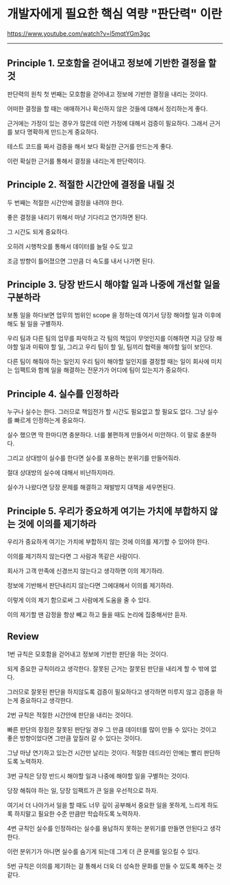 # 개발자에게 필요한 핵심 역량 "판단력" 이란 

https://www.youtube.com/watch?v=l5mqtYGm3gc

***

## Principle 1. 모호함을 걷어내고 정보에 기반한 결정을 할 것 

판단력의 원칙 첫 번째는 모호함을 걷어내고 정보에 기반한 결정을 내리는 것이다. 

어떠한 결정을 할 때는 애매하거나 확신하지 않은 것들에 대해서 정리하는게 좋다. 

근거에는 가정이 있는 경우가 많은데 이런 가정에 대해서 검증이 필요하다. 그래서 근거를 보다 명확하게 만드는게 중요하다.

테스트 코드를 짜서 검증을 해서 보다 확실한 근거를 만드는게 좋다. 

이런 확실한 근거를 통해서 결정을 내리는게 판단력이다.    

## Principle 2. 적절한 시간안에 결정을 내릴 것

두 번째는 적절한 시간안에 결정을 내려야 한다. 

좋은 결정을 내리기 위해서 마냥 기다리고 연기하면 된다. 

그 시간도 되게 중요하다.

오히려 시행착오를 통해서 데이터를 늘릴 수도 있고  

조금 방향이 틀어졌으면 그만큼 더 속도를 내서 나가면 된다.   

## Principle 3. 당장 반드시 해야할 일과 나중에 개선할 일을 구분하라

보통 일을 하다보면 업무의 범위인 scope 을 정하는데 여기서 당장 해야할 일과 이후에 해도 될 일을 구별하자. 

우리 팀과 다른 팀의 업무를 파악하고 각 팀의 책임이 무엇인지를 이해하면 지금 당장 해야할 일과 미뤄야 할 일, 그리고 우리 팀이 할 일, 팀끼리 협력을 해야할 일이 보인다.

다른 팀이 해줘야 하는 일인지 우리 팀이 해야할 일인지를 결정할 때는 일이 회사에 미치는 임팩트와 함께 일을 해결하는 전문가가 어디에 팀이 있는지가 중요하다.

## Principle 4. 실수를 인정하라 

누구나 실수는 한다. 그러므로 책임전가 할 시간도 필요없고 할 필요도 없다. 그냥 실수를 빠르게 인정하는게 중요하다. 

실수 했으면 딱 한마디면 충분하다. 너를 불편하게 만들어서 미안하다. 이 말로 충분하다.    

그리고 상대방이 실수를 한다면 실수를 포용하는 분위기를 만들어줘라. 

절대 상대방의 실수에 대해서 비난하지마라. 

실수가 나왔다면 당장 문제를 해결하고 재발방지 대책을 세우면된다.   

## Principle 5. 우리가 중요하게 여기는 가치에 부합하지 않는 것에 이의를 제기하라

우리가 중요하게 여기는 가치에 부합하지 않는 것에 이의를 제기할 수 있어야 한다. 

이의를 제기하지 않는다면 그 사람과 똑같은 사람이다. 

회사가 고객 만족에 신경쓰지 않는다고 생각하면 이의 제기하라.  

정보에 기반해서 판단내리지 않는다면 그에대해서 이의를 제기하라. 

이렇게 이의 제기 함으로써 그 사람에게 도움을 줄 수 있다. 

이의 제기할 땐 감정을 항상 빼고 하고 들을 때도 논리에 집중해서만 듣자.

## Review 

1번 규칙은 모호함을 걷어내고 정보에 기반한 판단을 하는 것이다. 

되게 중요한 규칙이라고 생각한다. 잘못된 근거는 잘못된 판단을 내리게 할 수 밖에 없다. 

그러므로 잘못된 판단을 하지않도록 검증이 필요하다고 생각하면 미루지 않고 검증을 하는게 중요하다고 생각한다. 


2번 규칙은 적절한 시간안에 판단을 내리는 것이다.  

빠른 판단의 장점은 잘못된 판단일 경우 그 만큼 데이터를 많이 만들 수 있다는 것이고 좋은 방향이었다면 그만큼 앞질러 갈 수 있다는 것이다. 

그냥 마냥 연기하고 있는건 시간만 날리는 것이다. 적절한 데드라인 안에는 빨리 판단하도록 노력하자. 


3번 규칙은 당장 반드시 해야할 일과 나중에 해야할 일을 구별하는 것이다. 

당장 해줘야 하는 일, 당장 임팩트가 큰 일을 우선적으로 하자. 

여기서 더 나아가서 일을 할 때도 너무 깊이 공부해서 중요한 일을 못하게, 느리게 하도록 하지말고 필요한 수준 만큼만 학습하도록 노력하자. 


4번 규칙인 실수를 인정하라는 실수를 용납하지 못하는 분위기를 만들면 안된다고 생각한다. 

이런 분위기가 아니면 실수를 숨기게 되는데 그게 더 큰 문제를 일으킬 수 있다. 


5번 규칙은 이의를 제기하는 걸 통해서 더욱 더 성숙한 문화를 만들 수 있도록 해주는 것 같다. 

 